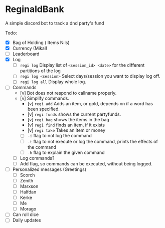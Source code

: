 # ReginaldBank
A simple discord bot to track a dnd party's fund

Todo:
- [x] Bag of Holding ( Items Nils)
- [x] Currency (Mikal)
- [ ] Leaderboard
- [X] Log
    - [ ] `regi log` Display list of `<session_id> <date>` for the different partitions of the log
    - [ ] `regi log <session>` Select days/session you want to display log off.
    - [ ] `regi log all` Display whole log.
- [ ] Commands
    - [v] Bot does not respond to callname properly.
    - [v] Simplify commands.
        - [v] `regi add` Adds an item, or gold, depends on if a word has been specified.
        - [v] `regi funds` shows the current partyfunds.
        - [v] `regi bag` shows the items in the bag
        - [v] `regi find` finds an item, if it exists
        - [v] `regi take` Takes an item or money
        - [ ] `-i` flag to not log the command
        - [ ] `-t` flag to not execute or log the command, prints the effects of the command
        - [ ] `-h` flag to explain the given command
    - [ ] Log commands?
    - [ ] Add flag, so commands can be executed, without being logged.
- [ ] Personalized messages (Greetings)
    - [ ] Scorch
    - [ ] Zenith
    - [ ] Marxson
    - [ ] Halfdan
    - [ ] Kerke
    - [ ] Me
    - [ ] Morago
- [ ] Can roll dice
- [ ] Daily updates
